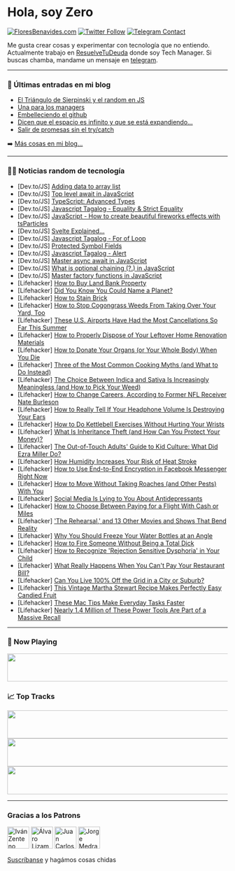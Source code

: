 # Hola, soy Zero

[![FloresBenavides.com](https://img.shields.io/website?down_message=oops&label=MiBlog&style=for-the-badge&up_message=online&url=https%3A%2F%2Ffloresbenavides.com)](https://floresbenavides.com) [![Twitter Follow](https://img.shields.io/twitter/follow/ZeroDragon?color=%231DA1F2&label=Follow&logo=twitter&logoColor=ffffff&style=for-the-badge)](https://twitter.com/zerodragon) [![Telegram Contact](https://img.shields.io/badge/escr%C3%ADbeme-ZeroDragon-%2326A5E4?style=for-the-badge&logo=telegram)](https://t.me/zerodragon)

Me gusta crear cosas y experimentar con tecnología que no entiendo.
Actualmente trabajo en [ResuelveTuDeuda](http://github.com/resuelve) donde soy Tech Manager.
Si buscas chamba, mandame un mensaje en [telegram](https://t.me/zerodragon).

---

### 📕 Últimas entradas en mi blog
<!-- BLOG-POST-LIST:START -->
- [El Triángulo de Sierpinski y el random en JS](https://floresbenavides.com/el-triangulo-de-sierpinski-y-el-random-en-js/)
- [Una para los managers](https://floresbenavides.com/una-para-los-managers/)
- [Embelleciendo el github](https://floresbenavides.com/embelleciendo-el-github/)
- [Dicen que el espacio es infinito y que se está expandiendo…](https://floresbenavides.com/dicen-que-el-espacio-es-infinito-y-que-se-esta-expandiendo/)
- [Salir de promesas sin el try/catch](https://floresbenavides.com/salir-de-promesas-sin-el-try-catch/)
<!-- BLOG-POST-LIST:END -->

➡️ [Más cosas en mi blog...](https://floresbenavides.com)

---

### 👨‍💻 Noticias random de tecnología
<!-- TECH-POSTS:START -->
- [Dev.to/JS] [Adding data to array list](https://dev.to/rcrack/adding-data-to-array-list-19j1)
- [Dev.to/JS] [Top level await in JavaScript](https://dev.to/ministryofjavascript/top-level-await-in-javascript-53bj)
- [Dev.to/JS] [TypeScript: Advanced Types](https://dev.to/vkton115/typescript-advanced-types-2lpn)
- [Dev.to/JS] [Javascript Tagalog - Equality &amp; Strict Equality](https://dev.to/mmvergara/javascript-tagalog-equality-strict-equality-2med)
- [Dev.to/JS] [JavaScript - How to create beautiful fireworks effects with tsParticles](https://dev.to/tsparticles/javascript-create-beautiful-fireworks-effects-with-tsparticles-1ali)
- [Dev.to/JS] [Svelte Explained...](https://dev.to/codingmustache/svelte-explained-4e7b)
- [Dev.to/JS] [Javascript Tagalog - For of Loop](https://dev.to/mmvergara/javascript-tagalog-for-of-loop-1898)
- [Dev.to/JS] [Protected Symbol Fields](https://dev.to/jcbhmr/symbols-for-protected-fields-2jj2)
- [Dev.to/JS] [Javascript Tagalog - Alert](https://dev.to/mmvergara/javascript-tagalog-alert-5a98)
- [Dev.to/JS] [Master async await in JavaScript](https://dev.to/ministryofjavascript/master-async-await-in-javascript-54pa)
- [Dev.to/JS] [What is optional chaining &lpar;?.&rpar; in JavaScript](https://dev.to/ministryofjavascript/what-is-optional-chaining-in-javascript-16io)
- [Dev.to/JS] [Master factory functions in JavaScript](https://dev.to/ministryofjavascript/master-factory-functions-in-javascript-e8o)
- [Lifehacker] [How to Buy Land Bank Property](https://lifehacker.com/how-to-buy-land-bank-property-1849407301)
- [Lifehacker] [Did You Know You Could Name a Planet?](https://lifehacker.com/did-you-know-you-could-name-a-planet-1849409658)
- [Lifehacker] [How to Stain Brick](https://lifehacker.com/how-to-stain-brick-1849407328)
- [Lifehacker] [How to Stop Cogongrass Weeds From Taking Over Your Yard, Too](https://lifehacker.com/how-to-stop-cogongrass-weeds-from-taking-over-your-yard-1849407766)
- [Lifehacker] [These U.S. Airports Have Had the Most Cancellations So Far This Summer](https://lifehacker.com/these-u-s-airports-have-had-the-most-cancellations-so-1849407278)
- [Lifehacker] [How to Properly Dispose of Your Leftover Home Renovation Materials](https://lifehacker.com/how-to-properly-dispose-of-your-leftover-home-renovatio-1849407754)
- [Lifehacker] [How to Donate Your Organs &lpar;or Your Whole Body&rpar; When You Die](https://lifehacker.com/how-to-donate-your-organs-or-your-whole-body-when-you-1849407201)
- [Lifehacker] [Three of the Most Common Cooking Myths &lpar;and What to Do Instead&rpar;](https://lifehacker.com/three-of-the-most-common-cooking-myths-and-what-to-do-1849407442)
- [Lifehacker] [The Choice Between Indica and Sativa Is Increasingly Meaningless &lpar;and How to Pick Your Weed&rpar;](https://lifehacker.com/the-choice-between-indica-and-sativa-is-increasingly-me-1849405819)
- [Lifehacker] [How to Change Careers, According to Former NFL Receiver Nate Burleson](https://lifehacker.com/how-to-change-careers-according-to-former-nfl-receiver-1849406998)
- [Lifehacker] [How to Really Tell If Your Headphone Volume Is Destroying Your Ears](https://lifehacker.com/how-to-really-tell-if-your-headphone-volume-is-destroyi-1849406930)
- [Lifehacker] [How to Do Kettlebell Exercises Without Hurting Your Wrists](https://lifehacker.com/how-to-do-kettlebell-exercises-without-hurting-your-wri-1849406782)
- [Lifehacker] [What Is Inheritance Theft &lpar;and How Can You Protect Your Money&rpar;?](https://lifehacker.com/what-is-inheritance-theft-and-how-can-you-protect-your-1849405396)
- [Lifehacker] [The Out-of-Touch Adults&#39; Guide to Kid Culture: What Did Ezra Miller Do?](https://lifehacker.com/the-out-of-touch-adults-guide-to-kid-culture-what-did-1849406030)
- [Lifehacker] [How Humidity Increases Your Risk of Heat Stroke](https://lifehacker.com/how-humidity-increases-your-risk-of-heat-stroke-1849405268)
- [Lifehacker] [How to Use End-to-End Encryption in Facebook Messenger Right Now](https://lifehacker.com/how-to-use-end-to-end-encryption-in-facebook-messenger-1849405695)
- [Lifehacker] [How to Move Without Taking Roaches &lpar;and Other Pests&rpar; With You](https://lifehacker.com/how-to-move-without-taking-roaches-and-other-pests-wi-1849405257)
- [Lifehacker] [Social Media Is Lying to You About Antidepressants](https://lifehacker.com/social-media-is-lying-to-you-about-antidepressants-1849404119)
- [Lifehacker] [How to Choose Between Paying for a Flight With Cash or Miles](https://lifehacker.com/how-to-choose-between-paying-for-a-flight-with-cash-or-1849404623)
- [Lifehacker] [&#39;The Rehearsal,&#39; and 13 Other Movies and Shows That Bend Reality](https://lifehacker.com/the-rehearsal-and-13-other-movies-and-shows-that-bend-1849403508)
- [Lifehacker] [Why You Should Freeze Your Water Bottles at an Angle](https://lifehacker.com/why-you-should-freeze-your-water-bottles-at-an-angle-1849400398)
- [Lifehacker] [How to Fire Someone Without Being a Total Dick](https://lifehacker.com/how-to-fire-someone-without-being-a-total-dick-1849402722)
- [Lifehacker] [How to Recognize &#39;Rejection Sensitive Dysphoria&#39; in Your Child](https://lifehacker.com/how-to-recognize-rejection-sensitive-dysphoria-in-your-1849398688)
- [Lifehacker] [What Really Happens When You Can&#39;t Pay Your Restaurant Bill?](https://lifehacker.com/what-really-happens-when-you-cant-pay-your-restaurant-b-1849401721)
- [Lifehacker] [Can You Live 100% Off the Grid in a City or Suburb?](https://lifehacker.com/can-you-live-100-off-the-grid-in-a-city-or-suburb-1849400251)
- [Lifehacker] [This Vintage Martha Stewart Recipe Makes Perfectly Easy Candied Fruit](https://lifehacker.com/this-vintage-martha-stewart-recipe-makes-perfectly-easy-1849403168)
- [Lifehacker] [These Mac Tips Make Everyday Tasks Faster](https://lifehacker.com/these-mac-tips-make-everyday-tasks-faster-1849386855)
- [Lifehacker] [Nearly 1.4 Million of These Power Tools Are Part of a Massive Recall](https://lifehacker.com/nearly-1-4-million-of-these-power-tools-are-part-of-a-m-1849401340)<!-- TECH-POSTS:END -->

---

### 🎵 Now Playing
<a href="https://spotify-now-playing-dun.vercel.app/now-playing?open"><img src="https://spotify-now-playing-dun.vercel.app/now-playing" width="540" height="64"></a>

### 📈 Top Tracks
<a href="https://spotify-now-playing-dun.vercel.app/top-tracks?i=1&open"><img src="https://spotify-now-playing-dun.vercel.app/top-tracks?i=1" width="540" height="64"></a>
<a href="https://spotify-now-playing-dun.vercel.app/top-tracks?i=2&open"><img src="https://spotify-now-playing-dun.vercel.app/top-tracks?i=2" width="540" height="64"></a>
<a href="https://spotify-now-playing-dun.vercel.app/top-tracks?i=3&open"><img src="https://spotify-now-playing-dun.vercel.app/top-tracks?i=3" width="540" height="64"></a>

---

### Gracias a los Patrons
[<img src="https://avatars.githubusercontent.com/u/243380?v=4" alt="Iván Zenteno" width="50px">](https://github.com/k001) [<img src="https://avatars.githubusercontent.com/u/19955639?v=4" alt="Álvaro Lizama" width="50px">](https://github.com/alvarolizama) [<img src="https://avatars.githubusercontent.com/u/2718753?v=4" alt="Juan Carlos Ruiz" width="50px">](https://github.com/JuanCrg90) [<img src="https://avatars.githubusercontent.com/u/37025?v=4" alt="Jorge Medrano" width="50px">](https://github.com/h1pp1e) 

[Suscríbanse](https://www.patreon.com/zerodragon) y hagámos cosas chidas
